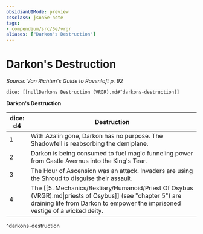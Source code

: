 ```yaml
---
obsidianUIMode: preview
cssclass: json5e-note
tags:
- compendium/src/5e/vrgr
aliases: ["Darkon's Destruction"]
---
```

# Darkon's Destruction
*Source: Van Richten's Guide to Ravenloft p. 92* 

`dice: [[nullDarkons Destruction (VRGR).md#^darkons-destruction]]`

**Darkon's Destruction**

| dice: d4 | Destruction |
|----------|-------------|
| 1 | With Azalin gone, Darkon has no purpose. The Shadowfell is reabsorbing the demiplane. |
| 2 | Darkon is being consumed to fuel magic funneling power from Castle Avernus into the King's Tear. |
| 3 | The Hour of Ascension was an attack. Invaders are using the Shroud to disguise their assault. |
| 4 | The [[5. Mechanics/Bestiary/Humanoid/Priest Of Osybus (VRGR).md\|priests of Osybus]] (see "chapter 5") are draining life from Darkon to empower the imprisoned vestige of a wicked deity. |
^darkons-destruction
